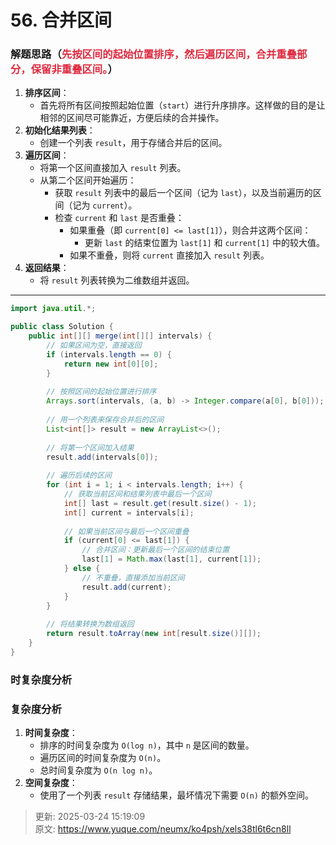 # 56. 合并区间

### 解题思路（<font style="color:#DF2A3F;">先按区间的起始位置排序，然后遍历区间，合并重叠部分，保留非重叠区间。</font>）
1. **排序区间**：
    - 首先将所有区间按照起始位置（`start`）进行升序排序。这样做的目的是让相邻的区间尽可能靠近，方便后续的合并操作。
2. **初始化结果列表**：
    - 创建一个列表 `result`，用于存储合并后的区间。
3. **遍历区间**：
    - 将第一个区间直接加入 `result` 列表。
    - 从第二个区间开始遍历：
        * 获取 `result` 列表中的最后一个区间（记为 `last`），以及当前遍历的区间（记为 `current`）。
        * 检查 `current` 和 `last` 是否重叠：
            + 如果重叠（即 `current[0] <= last[1]`），则合并这两个区间：
                - 更新 `last` 的结束位置为 `last[1]` 和 `current[1]` 中的较大值。
            + 如果不重叠，则将 `current` 直接加入 `result` 列表。
4. **返回结果**：
    - 将 `result` 列表转换为二维数组并返回。

---

```java
import java.util.*;

public class Solution {
    public int[][] merge(int[][] intervals) {
        // 如果区间为空，直接返回
        if (intervals.length == 0) {
            return new int[0][0];
        }
        
        // 按照区间的起始位置进行排序
        Arrays.sort(intervals, (a, b) -> Integer.compare(a[0], b[0]));
        
        // 用一个列表来保存合并后的区间
        List<int[]> result = new ArrayList<>();
        
        // 将第一个区间加入结果
        result.add(intervals[0]);
        
        // 遍历后续的区间
        for (int i = 1; i < intervals.length; i++) {
            // 获取当前区间和结果列表中最后一个区间
            int[] last = result.get(result.size() - 1);
            int[] current = intervals[i];
            
            // 如果当前区间与最后一个区间重叠
            if (current[0] <= last[1]) {
                // 合并区间：更新最后一个区间的结束位置
                last[1] = Math.max(last[1], current[1]);
            } else {
                // 不重叠，直接添加当前区间
                result.add(current);
            }
        }
        
        // 将结果转换为数组返回
        return result.toArray(new int[result.size()][]);
    }
}
```

### 时复杂度分析
### **复杂度分析**
1. **时间复杂度**：
    - 排序的时间复杂度为 `O(log n)`，其中 `n` 是区间的数量。
    - 遍历区间的时间复杂度为 `O(n)`。
    - 总时间复杂度为 `O(n log n)`。
2. **空间复杂度**：
    - 使用了一个列表 `result` 存储结果，最坏情况下需要 `O(n)` 的额外空间。







> 更新: 2025-03-24 15:19:09  
> 原文: <https://www.yuque.com/neumx/ko4psh/xels38tl6t6cn8ll>